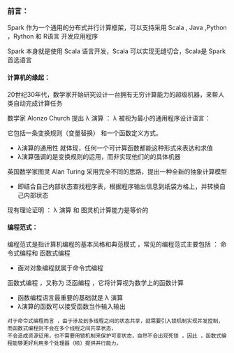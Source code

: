 ### 前言：
Spark 作为一个通用的分布式并行计算框架，可以支持采用 Scala , Java ,Python ，Rython 和 R语言 开发应用程序

Spark 本身就是使用 Scala 语言开发，Scala 可以实现无缝切合，Scala是 Spark首选语言
#### 计算机的缘起：
20世纪30年代，数学家开始研究设计一台拥有无穷计算能力的超级机器，来帮人类自动完成计算任务

数学家 Alonzo Church 提出 λ 演算 ： λ 被视为最小的通用程序设计语言：

它包括一条变换规则（变量替换） 和一个函数定义方式。

- λ演算的通用性 就体现，任何一个可计算函数都能这种形式来表达和求值
- λ演算强调的是变换规则的运用，而非实现他们的的具体机器

英国数学家图灵 Alan Turing 采用完全不同的思路，提出一种全新的抽象计算模型
- 即结合自己内部状态查找程序表，根据程序输出信息到纸袋方格上，并转换自己内部状态

现有理论证明 ： λ 演算 和 图灵机计算能力是等价的

#### 编程范式：

编程范式是指计算机编程的基本风格和典范模式 ，常见的编程范式主要包括 ： 命令式编程和 函数式编程 

- 面对对象编程就属于命令式编程

函数式编程 ，又称为 泛函编程 ，它将计算视为数学上的函数计算
- 函数编程语言最重要的基础就是 λ 演算 
- λ演算的函数可以接受函数当作输入输出

```
对于命令式编程而言 ，由于涉及到多线程之间的状态共享，就需要引入锁机制实现并发控制，而函数式编程则不会在多个线程之间共享状态，
不会造成资源征用，也不需要用锁机制来保护可变状态，自然不会出现死锁 ，因此 ，函数式编程能够更好利用多个处理器（核）提供并行能力。
```
